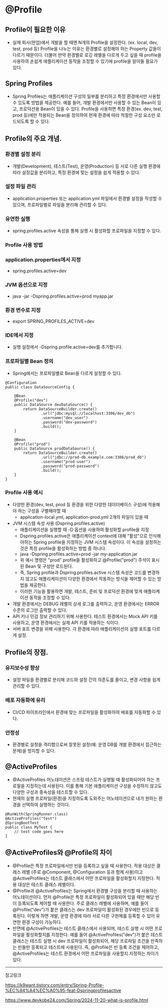 # @Profile

## Profile이 필요한 이유
- 실제 회사(현업)에서 개발을 할 때엔 N개의 Profile을 설정한다. (ex. local, dev, test, prod 등) Profile을 나누는 이유는 환경별로 설정해야 하는 Property 값들이 다르기 때문이다. 더불어 만약 환경별로 로깅 레벨을 다르게 두고 싶을 때 profile을 사용하여 손쉽게 애플리케이션 동작을 조정할 수 있기에 profile을 알아둘 필요가 있다.

## Spring Profiles
- Spring Profiles는 애플리케이션 구성의 일부를 분리하고 특정 환경에서만 사용할 수 있도록 방법을 제공한다.  예를 들어, 개발 환경에서만 사용할 수 있는 Bean이 있고, 프로덕션용 Bean이 있을 수 있다.  Profile을 사용하면 특정 환경(ex. dev, test, prod 등)에만 적용되는 Bean을 정의하여 현재 환경에 따라 적절한 구성 요소만 로드되도록 할 수 있다. 

## Profile의 주요 개념.
### 환경별 설정 분리
- 개발(Development), 테스트(Test), 운영(Production) 등 서로 다른 실행 환경에 따라 설정값을 분리하고, 특정 환경에 맞는 설정을 쉽게 적용할 수 있다.

### 설정 파일 관리
- application.properties 또는 application.yml 파일에서 환경별 설정을 작성할 수 있으며, 프로파일별로 파일을 분리해 관리할 수 있다.

### 유연한 실행
- spring.profiles.active 속성을 통해 실행 시 활성화할 프로파일을 지정할 수 있다.

### Profile 사용 방법

### application.properties에서 지정
- spring.profiles.active=dev

### JVM 옵션으로 지정
- java -jar -Dspring.profiles.active=prod myapp.jar

### 환경 변수로 지정
- export SPRING_PROFILES_ACTIVE=dev

### IDE에서 지정
- 실행 설정에서 -Dspring.profile.active=dev를 추가합니다.

### 프로파일별 Bean 정의
- Spring에서는 프로파일별로 Bean을 다르게 설정할 수 있다.

```
@Configuration
public class DataSourceConfig {
    
    @Bean
    @Profile("dev")
    public DataSource devDataSource() {
        return DataSourceBuilder.create()
                .url("jdbc:mysql://localhost:3306/dev_db")
                .username("dev_user")
                .password("dev-password")
                .build();
    }
    
    @Bean
    @Profile("prod")
    public DataSource prodDataSource() {
        return DataSourceBuilder.create()
                .url("jdbc://prod-db.example.com:3306/prod_db")
                .username("prod-user")
                .password("prod-password")
                .build();
    }
}

```

### Profile 사용 예시
- 다양한 환경(dev, test, prod 등 환경을 위한 다양한 데이터베이스 구성)에 적용해야 하는 구성을 구별해야할 때 
    - application-local.yml, application-prod.yml 2개의 파일이 있을 때
- JVM 시스템 속성 사용 (Dspring.profiles.active)
    - 애플리케이션을 실행할 때 -D 옵션을 사용하여 활성화할 profile을 지정
    - Dspring.profiles.active은 애플리케이션 context에 대해 "활성"으로 인식해야하는 Spring profile을 지정하는 JVM 시스템 속성이다. 이 속성을 설정하는 것은 특정 profile을 활성화하는 방법 중 하나다. 
    - java -Dspring.profiles.active=prod -jar my-application.jar
    - 위 예시 명령은 "prod" profile을 활성화하고 @Profile("prod") 주석이 표시된 Bean 및 구성만 로드된다. 
    - 즉, Spring profile과 Dspring.profiles.active 시스템 속성은 코드를 변경하지 않고도 애플리케이션이 다양한 환경에서 작동하는 방식을 제어할 수 있는 방법을 제공한다. 
    - 이러한 기능을 활용하면 개발, 테스트, 준비 및 프로덕션 환경에 맞게 애플리케이션 동작을 조정할 수 있다.
- 개발 환경에서는 DEBUG 레벨의 상세 로그를 출력하고, 운영 환경에서는 ERROR 수준의 로그만 출력할 수 있다.
-  API 키나 민감 정보 관리하기 위해 사용한다. 테스트 환경에서는 Mock API 키를 사용하고, 운영 환경에서는 실제 API 키를 적용하는 식이다.
-  서버 포트 변경을 위해 사용한다. 각 환경에 따라 애플리케이션의 실행 포트를 다르게 설정.

## Profile의 장점.
### 유지보수성 향상
- 설정 파일을 환경별로 분리해 코드와 설정 간의 의존도를 줄이고, 변경 사항을 쉽게 관리할 수 있다.

### 배포 자동화에 유리
- CI/CD 파이프라인에서 환경에 맞는 프로파일을 활성화하여 배포를 자동화할 수 있다.

### 안정성
- 환경별로 설정을 격리함으로써 잘못된 설정(예: 운영 DB를 개발 환경에서 접근하는 문제)을 방지할 수 있다.

## @ActiveProfiles
- @ActiveProfiles 어노테이션은 스프링 테스트가 실행될 때 활성화되어야 하는 프로필을 지정하는데 사용된다. 이를 통해 기본 애플리케이션 구성을 수정하지 않고도 다양한 구성과 종속성을 테스트할 수 있다.
- 현재의 실행 프로파일(환경)을 지정하도록 도와주는 어노테이션으로 내가 원하는 환경을 선택하여 실행하는 것이다. 

```
@RunWith(SpringRunner.class)
@ActiveProfiles("test")
@SpringBootTest
public class MyTest {
    // test code goes here
}

```

## @ActiveProfiles와 @Profile의 차이 
- @Profile은 특정 프로파일에서만 빈을 등록하고 싶을 때 사용한다. 적용 대상은 클래스 레벨 (주로 @Component, @Configuration 등과 함께 사용)이고 @ActiveProfiles는 테스트 클래스에서 어떤 프로파일을 활성화할지 지정한다. 적용 대상은 테스트 클래스 레벨이다.
- @Profile과 @ActiveProfiles는 Spring에서 환경별 구성을 분리할 때 사용하는 어노테이션이다. 먼저 @Profile은 특정 프로파일이 활성화되어 있을 때만 해당 빈이 등록되도록 제어할 때 사용한다. 주로 클래스 레벨에 사용하며, 예를 들어 @Profile("dev")가 붙은 클래스는 dev 프로파일이 활성화된 경우에만 빈으로 등록된다. 이렇게 하면 개발, 운영 환경에 따라 서로 다른 구현체를 등록할 수 있어 유연한 환경 구성이 가능하다.
- 반면에 @ActiveProfiles는 테스트 클래스에서 사용되며, 테스트 실행 시 어떤 프로파일을 활성화할지를 지정한다. 예를 들어 @ActiveProfiles("dev")가 붙은 테스트 클래스는 테스트 실행 시 dev 프로파일이 활성화되어, 해당 프로파일 조건을 만족하는 빈들만 등록되고 테스트에 사용된다. 즉, @Profile은 빈 등록 조건을 제어하고, @ActiveProfiles는 테스트 환경에서 어떤 프로파일을 사용할지 지정하는 차이가 있다.


---

참고링크 

https://k9want.tistory.com/entry/Spring-Profile-%EC%84%A4%EC%A0%95-feat-Dspringprofilesactive

https://www.devkobe24.com/Spring/2024-11-20-what-is-profile.html
